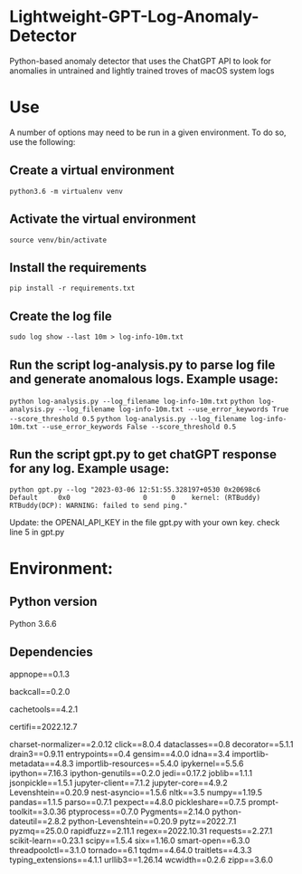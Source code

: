 # Lightweight-GPT-Log-Anomaly-Detector
Python-based anomaly detector that uses the ChatGPT API to look for anomalies in untrained and lightly trained troves of macOS system logs

# Use
A number of options may need to be run in a given environment. To do so, use the following:

## Create a virtual environment
`python3.6 -m virtualenv venv`

## Activate the virtual environment
`source venv/bin/activate`

## Install the requirements
`pip install -r requirements.txt`

## Create the log file
`sudo log show --last 10m > log-info-10m.txt`

## Run the script log-analysis.py to parse log file and generate anomalous logs. Example usage:
`python log-analysis.py --log_filename log-info-10m.txt`
`python log-analysis.py --log_filename log-info-10m.txt --use_error_keywords True --score_threshold 0.5`
`python log-analysis.py --log_filename log-info-10m.txt --use_error_keywords False --score_threshold 0.5`

## Run the script gpt.py to get chatGPT response for any log. Example usage:
`python gpt.py --log "2023-03-06 12:51:55.328197+0530 0x20698c6  Default     0x0                  0      0    kernel: (RTBuddy) RTBuddy(DCP): WARNING: failed to send ping."`

Update: the OPENAI_API_KEY in the file gpt.py with your own key. check line 5 in gpt.py

# Environment: 
## Python version
Python 3.6.6

## Dependencies
appnope==0.1.3

backcall==0.2.0

cachetools==4.2.1

certifi==2022.12.7

charset-normalizer==2.0.12
click==8.0.4
dataclasses==0.8
decorator==5.1.1
drain3==0.9.11
entrypoints==0.4
gensim==4.0.0
idna==3.4
importlib-metadata==4.8.3
importlib-resources==5.4.0
ipykernel==5.5.6
ipython==7.16.3
ipython-genutils==0.2.0
jedi==0.17.2
joblib==1.1.1
jsonpickle==1.5.1
jupyter-client==7.1.2
jupyter-core==4.9.2
Levenshtein==0.20.9
nest-asyncio==1.5.6
nltk==3.5
numpy==1.19.5
pandas==1.1.5
parso==0.7.1
pexpect==4.8.0
pickleshare==0.7.5
prompt-toolkit==3.0.36
ptyprocess==0.7.0
Pygments==2.14.0
python-dateutil==2.8.2
python-Levenshtein==0.20.9
pytz==2022.7.1
pyzmq==25.0.0
rapidfuzz==2.11.1
regex==2022.10.31
requests==2.27.1
scikit-learn==0.23.1
scipy==1.5.4
six==1.16.0
smart-open==6.3.0
threadpoolctl==3.1.0
tornado==6.1
tqdm==4.64.0
traitlets==4.3.3
typing_extensions==4.1.1
urllib3==1.26.14
wcwidth==0.2.6
zipp==3.6.0
